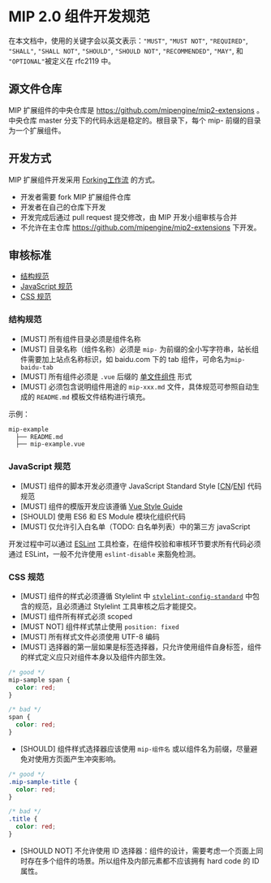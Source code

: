 # MIP 2.0 组件开发规范

在本文档中，使用的关键字会以英文表示：`"MUST"`, `"MUST NOT"`, `"REQUIRED"`, `"SHALL"`, `"SHALL NOT"`, `"SHOULD"`, `"SHOULD NOT"`, `"RECOMMENDED"`, `"MAY"`, 和 `"OPTIONAL"`被定义在 rfc2119 中。

## 源文件仓库

MIP 扩展组件的中央仓库是 https://github.com/mipengine/mip2-extensions 。中央仓库 master 分支下的代码永远是稳定的。根目录下，每个 mip- 前缀的目录为一个扩展组件。

## 开发方式

MIP 扩展组件开发采用 [Forking工作流](https://github.com/oldratlee/translations/blob/master/git-workflows-and-tutorials/workflow-forking.md) 的方式。

  - 开发者需要 fork MIP 扩展组件仓库
  - 开发者在自己的仓库下开发
  - 开发完成后通过 pull request 提交修改，由 MIP 开发小组审核与合并
  - 不允许在主仓库 https://github.com/mipengine/mip2-extensions 下开发。


## 审核标准

  - <a href="#1">结构规范</a>
  - <a href="#2">JavaScript 规范</a>
  - <a href="#3">CSS 规范</a>

<a name="1"></a>
### 结构规范

- [MUST] 所有组件目录必须是组件名称
- [MUST] 目录名称（组件名称）必须是 `mip-` 为前缀的全小写字符串，站长组件需要加上站点名称标识，如 baidu.com 下的 tab 组件，可命名为`mip-baidu-tab`
- [MUST] 所有组件必须是 `.vue` 后缀的 [单文件组件](https://cn.vuejs.org/v2/guide/single-file-components.html) 形式
- [MUST] 必须包含说明组件用途的 `mip-xxx.md` 文件，具体规范可参照自动生成的 `README.md` 模板文件结构进行填充。

示例：

```bash
mip-example
  ├── README.md
  ├── mip-example.vue
```

<a name="2"></a>
### JavaScript 规范

- [MUST] 组件的脚本开发必须遵守 JavaScript Standard Style [[CN](https://standardjs.com/rules-zhcn.html)/[EN](https://standardjs.com/rules-en.html)] 代码规范
- [MUST] 组件的模版开发应该遵循 [Vue Style Guide](https://cn.vuejs.org/v2/style-guide/index.html)
- [SHOULD] 使用 ES6 和 ES Module 模块化组织代码
- [MUST] 仅允许引入白名单（TODO: 白名单列表）中的第三方 javaScript

开发过程中可以通过 [ESLint](https://eslint.org/) 工具检查，在组件校验和审核环节要求所有代码必须通过 ESLint，一般不允许使用 `eslint-disable` 来豁免检测。


<a name="3"></a>
### CSS 规范

- [MUST] 组件的样式必须遵循 Stylelint 中 [`stylelint-config-standard`](https://github.com/stylelint/stylelint-config-standard) 中包含的规范，且必须通过 Stylelint 工具审核之后才能提交。
- [MUST] 组件所有样式必须 scoped
- [MUST NOT] 组件样式禁止使用 `position: fixed`
- [MUST] 所有样式文件必须使用 UTF-8 编码
- [MUST] 选择器的第一层如果是标签选择器，只允许使用组件自身标签，组件的样式定义应只对组件本身以及组件内部生效。

```css
/* good */
mip-sample span {
  color: red;
}

/* bad */
span {
  color: red;
}
```

- [SHOULD] 组件样式选择器应该使用 `mip-组件名` 或以组件名为前缀，尽量避免对使用方页面产生冲突影响。

```css
/* good */
.mip-sample-title {
  color: red;
}

/* bad */
.title {
  color: red;
}
```

- [SHOULD NOT] 不允许使用 ID 选择器：组件的设计，需要考虑一个页面上同时存在多个组件的场景。所以组件及内部元素都不应该拥有 hard code 的 ID 属性。



